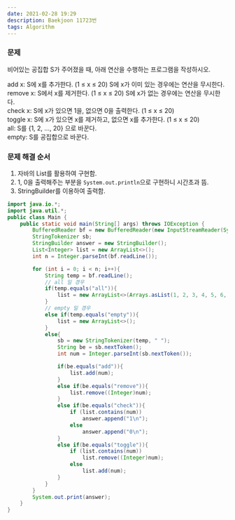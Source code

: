 ```yaml
---
date: 2021-02-28 19:29
description: Baekjoon 11723번
tags: Algorithm
---
```


### 문제
비어있는 공집합 S가 주어졌을 때, 아래 연산을 수행하는 프로그램을 작성하시오.

add x: S에 x를 추가한다. (1 ≤ x ≤ 20) S에 x가 이미 있는 경우에는 연산을 무시한다.<br>
remove x: S에서 x를 제거한다. (1 ≤ x ≤ 20) S에 x가 없는 경우에는 연산을 무시한다.<br>
check x: S에 x가 있으면 1을, 없으면 0을 출력한다. (1 ≤ x ≤ 20)<br>
toggle x: S에 x가 있으면 x를 제거하고, 없으면 x를 추가한다. (1 ≤ x ≤ 20)<br>
all: S를 {1, 2, ..., 20} 으로 바꾼다.<br>
empty: S를 공집합으로 바꾼다. <br>

### 문제 해결 순서
1. 자바의 List를 활용하여 구현함.
2. 1, 0을 출력해주는 부분을 `System.out.println`으로 구현하니 시간초과 뜸.
3. StringBuilder를 이용하여 출력함.

```java
import java.io.*;
import java.util.*;
public class Main {
    public static void main(String[] args) throws IOException {
        BufferedReader bf = new BufferedReader(new InputStreamReader(System.in));
        StringTokenizer sb;
        StringBuilder answer = new StringBuilder();
        List<Integer> list = new ArrayList<>();
        int n = Integer.parseInt(bf.readLine());

        for (int i = 0; i < n; i++){
            String temp = bf.readLine();
            // all 일 경우
            if(temp.equals("all")){
                list = new ArrayList<>(Arrays.asList(1, 2, 3, 4, 5, 6, 7, 8, 9, 10, 11, 12, 13, 14, 15, 16, 17, 18, 19, 20));
            }
            // empty 일 경우
            else if(temp.equals("empty")){
                list = new ArrayList<>();
            }
            else{
                sb = new StringTokenizer(temp, " ");
                String be = sb.nextToken();
                int num = Integer.parseInt(sb.nextToken());

                if(be.equals("add")){
                    list.add(num);
                }
                else if(be.equals("remove")){
                    list.remove((Integer)num);
                }
                else if(be.equals("check")){
                    if (list.contains(num))
                        answer.append("1\n");
                    else
                        answer.append("0\n");
                }
                else if(be.equals("toggle")){
                    if (list.contains(num))
                        list.remove((Integer)num);
                    else
                        list.add(num);
                }
            }
        }
        System.out.print(answer);
    }
}
```

